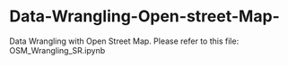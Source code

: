 # Data-Wrangling-Open-street-Map-
Data Wrangling with Open Street Map. Please refer to this file: OSM_Wrangling_SR.ipynb
